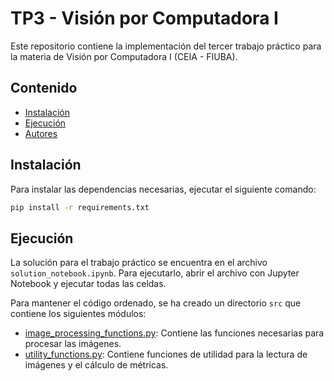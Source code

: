 # TP3 - Visión por Computadora I

Este repositorio contiene la implementación del tercer trabajo práctico para la materia de Visión por Computadora I (CEIA - FIUBA).

## Contenido
- [Instalación](##instalación)
- [Ejecución](##ejecución)
- [Autores](##autores)

## Instalación
Para instalar las dependencias necesarias, ejecutar el siguiente comando:

```bash
pip install -r requirements.txt
```

## Ejecución
La solución para el trabajo práctico se encuentra en el archivo `solution_notebook.ipynb`. Para ejecutarlo, abrir el archivo con Jupyter Notebook y ejecutar todas las celdas.

Para mantener el código ordenado, se ha creado un directorio `src` que contiene los siguientes módulos:
- [image_processing_functions.py](src/image_processing_functions.py): Contiene las funciones necesarias para procesar las imágenes.
- [utility_functions.py](src/utility_functions.py): Contiene funciones de utilidad para la lectura de imágenes y el cálculo de métricas.